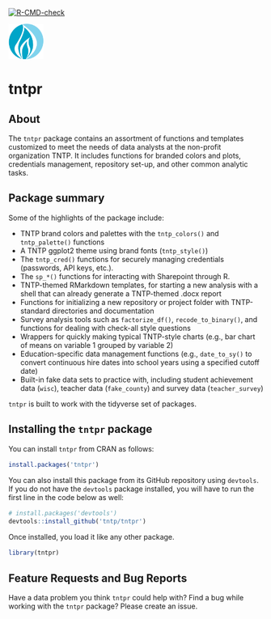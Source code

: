 
<!-- README.md is generated from README.Rmd. Please edit that file -->
<!-- badges: start -->

[![R-CMD-check](https://github.com/tntp/tntpr/actions/workflows/R-CMD-check.yaml/badge.svg)](https://github.com/tntp/tntpr/actions/workflows/R-CMD-check.yaml)
<!-- badges: end -->

<a href="https://tntp.org" target="_blank">
<img src="man/figures/logo.png" width="70" height="70"
alt="TNTP logo" /> </a>

# tntpr

## About

The `tntpr` package contains an assortment of functions and templates
customized to meet the needs of data analysts at the non-profit
organization TNTP. It includes functions for branded colors and plots,
credentials management, repository set-up, and other common analytic
tasks.

## Package summary

Some of the highlights of the package include:

- TNTP brand colors and palettes with the `tntp_colors()` and
  `tntp_palette()` functions
- A TNTP ggplot2 theme using brand fonts (`tntp_style()`)
- The `tntp_cred()` functions for securely managing credentials
  (passwords, API keys, etc.).
- The `sp_*()` functions for interacting with Sharepoint through R.
- TNTP-themed RMarkdown templates, for starting a new analysis with a
  shell that can already generate a TNTP-themed .docx report
- Functions for initializing a new repository or project folder with
  TNTP-standard directories and documentation
- Survey analysis tools such as `factorize_df()`, `recode_to_binary()`,
  and functions for dealing with check-all style questions
- Wrappers for quickly making typical TNTP-style charts (e.g., bar chart
  of means on variable 1 grouped by variable 2)
- Education-specific data management functions (e.g., `date_to_sy()` to
  convert continuous hire dates into school years using a specified
  cutoff date)
- Built-in fake data sets to practice with, including student
  achievement data (`wisc`), teacher data (`fake_county`) and survey
  data (`teacher_survey`)

`tntpr` is built to work with the tidyverse set of packages.

## Installing the `tntpr` package

You can install `tntpr` from CRAN as follows:

``` r
install.packages('tntpr')
```

You can also install this package from its GitHub repository using
`devtools`. If you do not have the `devtools` package installed, you
will have to run the first line in the code below as well:

``` r
# install.packages('devtools')
devtools::install_github('tntp/tntpr')
```

Once installed, you load it like any other package.

``` r
library(tntpr)
```

## Feature Requests and Bug Reports

Have a data problem you think `tntpr` could help with? Find a bug while
working with the `tntpr` package? Please create an issue.
